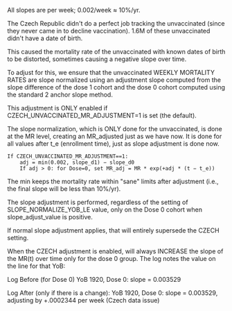 All slopes are per week; 0.002/week ≈ 10%/yr.


The Czech Republic didn't do a perfect job tracking the unvaccinated (since they never came in to decline vaccination). 1.6M of these unvaccinated didn't have a date of birth.

This caused the mortality rate of the unvaccinated with known dates of birth to be distorted, sometimes causing a negative slope over time.

To adjust for this, we ensure that the unvaccinated WEEKLY MORTALITY RATES are slope normalized using an adjustment slope computed from the slope difference of the dose 1 cohort and the dose 0 cohort computed using the standard 2 anchor slope method.

This adjustment is ONLY enabled if CZECH_UNVACCINATED_MR_ADJUSTMENT=1 is set (the default).

The slope normalization, which is ONLY done for the unvaccinated, is done at the MR level, creating an MR_adjusted just as we have now. It is done for all values after t_e (enrollment time), just as slope adjustment is done now.

```
If CZECH_UNVACCINATED_MR_ADJUSTMENT==1:
    adj = min(0.002, slope_d1) − slope_d0
    If adj > 0: for Dose=0, set MR_adj = MR * exp(+adj * (t − t_e))
```


The min keeps the mortality rate within "sane" limits after adjustment (i.e., the final slope will be less than 10%/yr).

The slope adjustment is performed, regardless of the setting of SLOPE_NORMALIZE_YOB_LE value, only on the Dose 0 cohort when slope_adjust_value is positive. 

If normal slope adjustment applies, that will entirely supersede the CZECH setting. 

When the CZECH adjustment is enabled, will always INCREASE the slope of the MR(t) over time only for the dose 0 group. The log notes the value on the line for that YoB:

Log Before (for Dose 0)
 YoB 1920, Dose 0: slope = 0.003529

Log After (only if there is a change):
 YoB 1920, Dose 0: slope = 0.003529, adjusting by +.0002344 per week (Czech data issue)
